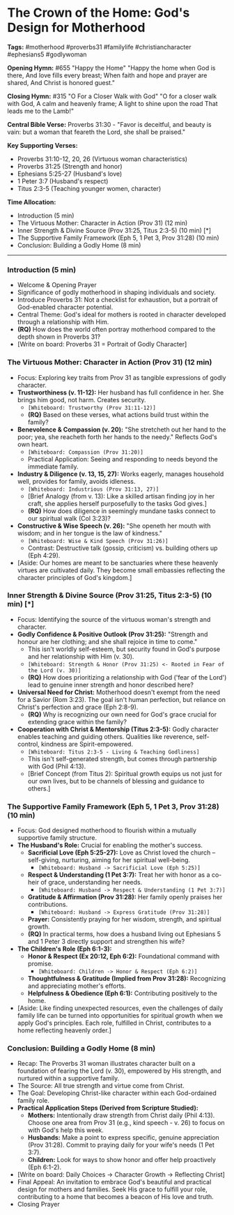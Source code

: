 # The Crown of the Home: God's Design for Motherhood

**Tags:** #motherhood #proverbs31 #familylife #christiancharacter #ephesians5 #godlywoman

**Opening Hymn:** #655 "Happy the Home"
"Happy the home when God is there, And love fills every breast; When faith and hope and prayer are shared, And Christ is honored guest."

**Closing Hymn:** #315 "O For a Closer Walk with God"
"O for a closer walk with God, A calm and heavenly frame; A light to shine upon the road That leads me to the Lamb!"

**Central Bible Verse:** Proverbs 31:30 - "Favor is deceitful, and beauty is vain: but a woman that feareth the Lord, she shall be praised."

**Key Supporting Verses:**
*   Proverbs 31:10-12, 20, 26 (Virtuous woman characteristics)
*   Proverbs 31:25 (Strength and honor)
*   Ephesians 5:25-27 (Husband's love)
*   1 Peter 3:7 (Husband's respect)
*   Titus 2:3-5 (Teaching younger women, character)

**Time Allocation:**
*   Introduction (5 min)
*   The Virtuous Mother: Character in Action (Prov 31) (12 min)
*   Inner Strength & Divine Source (Prov 31:25, Titus 2:3-5) (10 min) [*]
*   The Supportive Family Framework (Eph 5, 1 Pet 3, Prov 31:28) (10 min)
*   Conclusion: Building a Godly Home (8 min)

---

### Introduction (5 min)
- Welcome & Opening Prayer
- Significance of godly motherhood in shaping individuals and society.
- Introduce Proverbs 31: Not a checklist for exhaustion, but a portrait of God-enabled character potential.
- Central Theme: God's ideal for mothers is rooted in character developed through a relationship with Him.
- **(RQ)** How does the world often portray motherhood compared to the depth shown in Proverbs 31?
- [Write on board: Proverbs 31 = Portrait of Godly Character]

### The Virtuous Mother: Character in Action (Prov 31) (12 min)
- Focus: Exploring key traits from Prov 31 as tangible expressions of godly character.
- **Trustworthiness (v. 11-12):** Her husband has full confidence in her. She brings him good, not harm. Creates security.
    - `[Whiteboard: Trustworthy (Prov 31:11-12)]`
    - **(RQ)** Based on these verses, what actions build trust within the family?
- **Benevolence & Compassion (v. 20):** "She stretcheth out her hand to the poor; yea, she reacheth forth her hands to the needy." Reflects God's own heart.
    - `[Whiteboard: Compassion (Prov 31:20)]`
    - Practical Application: Seeing and responding to needs beyond the immediate family.
- **Industry & Diligence (v. 13, 15, 27):** Works eagerly, manages household well, provides for family, avoids idleness.
    - `[Whiteboard: Industrious (Prov 31:13, 27)]`
    - [Brief Analogy (from v. 13): Like a skilled artisan finding joy in her craft, she applies herself purposefully to the tasks God gives.]
    - **(RQ)** How does diligence in seemingly mundane tasks connect to our spiritual walk (Col 3:23)?
- **Constructive & Wise Speech (v. 26):** "She openeth her mouth with wisdom; and in her tongue is the law of kindness."
    - `[Whiteboard: Wise & Kind Speech (Prov 31:26)]`
    - Contrast: Destructive talk (gossip, criticism) vs. building others up (Eph 4:29).
- [Aside: Our homes are meant to be sanctuaries where these heavenly virtues are cultivated daily. They become small embassies reflecting the character principles of God's kingdom.]

### Inner Strength & Divine Source (Prov 31:25, Titus 2:3-5) (10 min) [*]
- Focus: Identifying the source of the virtuous woman's strength and character.
- **Godly Confidence & Positive Outlook (Prov 31:25):** "Strength and honour are her clothing; and she shall rejoice in time to come."
    - This isn't worldly self-esteem, but security found in God's purpose and her relationship with Him (v. 30).
    - `[Whiteboard: Strength & Honor (Prov 31:25) <- Rooted in Fear of the Lord (v. 30)]`
    - **(RQ)** How does prioritizing a relationship with God ('fear of the Lord') lead to genuine inner strength and honor described here?
- **Universal Need for Christ:** Motherhood doesn't exempt from the need for a Savior (Rom 3:23). The goal isn't human perfection, but reliance on Christ's perfection and grace (Eph 2:8-9).
    - **(RQ)** Why is recognizing our own need for God's grace crucial for extending grace within the family?
- **Cooperation with Christ & Mentorship (Titus 2:3-5):** Godly character enables teaching and guiding others. Qualities like reverence, self-control, kindness are Spirit-empowered.
    - `[Whiteboard: Titus 2:3-5 - Living & Teaching Godliness]`
    - This isn't self-generated strength, but comes through partnership with God (Phil 4:13).
    - [Brief Concept (from Titus 2): Spiritual growth equips us not just for our own lives, but to be channels of blessing and guidance to others.]

### The Supportive Family Framework (Eph 5, 1 Pet 3, Prov 31:28) (10 min)
- Focus: God designed motherhood to flourish within a mutually supportive family structure.
- **The Husband's Role:** Crucial for enabling the mother's success.
    - **Sacrificial Love (Eph 5:25-27):** Love as Christ loved the church – self-giving, nurturing, aiming for her spiritual well-being.
        - `[Whiteboard: Husband -> Sacrificial Love (Eph 5:25)]`
    - **Respect & Understanding (1 Pet 3:7):** Treat her with honor as a co-heir of grace, understanding her needs.
        - `[Whiteboard: Husband -> Respect & Understanding (1 Pet 3:7)]`
    - **Gratitude & Affirmation (Prov 31:28):** Her family openly praises her contributions.
        - `[Whiteboard: Husband -> Express Gratitude (Prov 31:28)]`
    - **Prayer:** Consistently praying for her wisdom, strength, and spiritual growth.
    - **(RQ)** In practical terms, how does a husband living out Ephesians 5 and 1 Peter 3 directly support and strengthen his wife?
- **The Children's Role (Eph 6:1-3):**
    - **Honor & Respect (Ex 20:12, Eph 6:2):** Foundational command with promise.
        - `[Whiteboard: Children -> Honor & Respect (Eph 6:2)]`
    - **Thoughtfulness & Gratitude (Implied from Prov 31:28):** Recognizing and appreciating mother's efforts.
    - **Helpfulness & Obedience (Eph 6:1):** Contributing positively to the home.
- [Aside: Like finding unexpected resources, even the challenges of daily family life can be turned into opportunities for spiritual growth when we apply God's principles. Each role, fulfilled in Christ, contributes to a home reflecting heavenly order.]

### Conclusion: Building a Godly Home (8 min)
- Recap: The Proverbs 31 woman illustrates character built on a foundation of fearing the Lord (v. 30), empowered by His strength, and nurtured within a supportive family.
- The Source: All true strength and virtue come from Christ.
- The Goal: Developing Christ-like character within each God-ordained family role.
- **Practical Application Steps (Derived from Scripture Studied):**
    - **Mothers:** Intentionally draw strength from Christ daily (Phil 4:13). Choose one area from Prov 31 (e.g., kind speech - v. 26) to focus on with God's help this week.
    - **Husbands:** Make a point to express specific, genuine appreciation (Prov 31:28). Commit to praying daily for your wife's needs (1 Pet 3:7).
    - **Children:** Look for ways to show honor and offer help proactively (Eph 6:1-2).
- [Write on board: Daily Choices -> Character Growth -> Reflecting Christ]
- Final Appeal: An invitation to embrace God's beautiful and practical design for mothers and families. Seek His grace to fulfill your role, contributing to a home that becomes a beacon of His love and truth.
- Closing Prayer